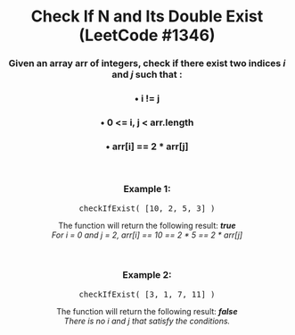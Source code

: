 <div align = "center">

# Check If N and Its Double Exist (LeetCode #1346)

</div>

<div align = "center">

<h3>Given an array arr of integers, check if there exist two indices <em>i</em> and <em>j</em> such that :</h3>

<h3>• i != j</h3>
<h3>• 0 <= i, j < arr.length</h3>
<h3>• arr[i] == 2 * arr[j]</h3>

<br>

<h3>Example 1:</h3>

<pre>checkIfExist(&nbsp;[10, 2, 5, 3]&nbsp;)</pre>

<p>The function will return the following result: <em><strong>true</strong><br>For i = 0 and j = 2, arr[i] == 10 == 2 * 5 == 2 * arr[j]</em></p>

<br>

<h3>Example 2:</h3>

<pre>checkIfExist(&nbsp;[3, 1, 7, 11]&nbsp;)</pre>

<p>The function will return the following result: <em><strong>false</strong><br>There is no i and j that satisfy the conditions.</em></p>

</div>
